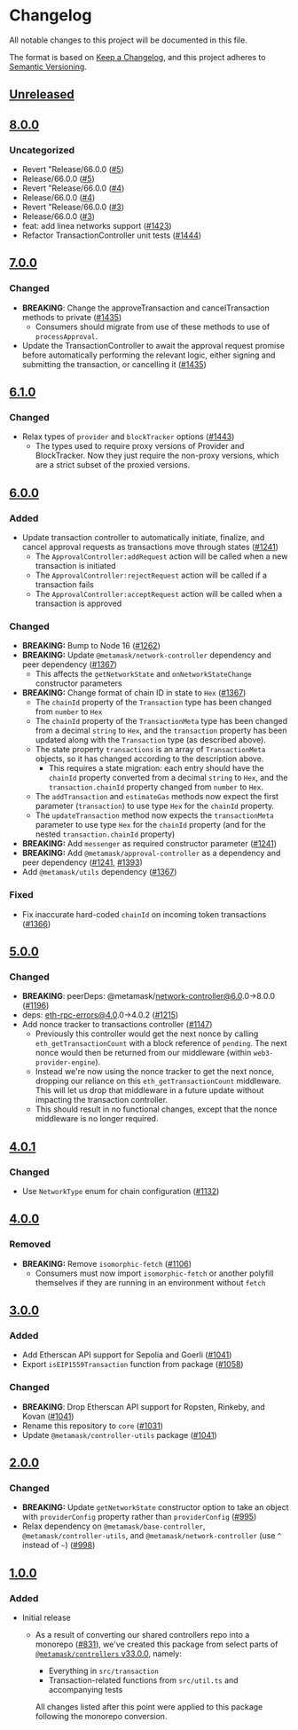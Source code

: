 # Changelog
All notable changes to this project will be documented in this file.

The format is based on [Keep a Changelog](https://keepachangelog.com/en/1.0.0/),
and this project adheres to [Semantic Versioning](https://semver.org/spec/v2.0.0.html).

## [Unreleased]

## [8.0.0]
### Uncategorized
- Revert "Release/66.0.0 ([#5](https://github.com/mcmire/core/pull/5))
- Release/66.0.0 ([#5](https://github.com/mcmire/core/pull/5))
- Revert "Release/66.0.0 ([#4](https://github.com/mcmire/core/pull/4))
- Release/66.0.0 ([#4](https://github.com/mcmire/core/pull/4))
- Revert "Release/66.0.0 ([#3](https://github.com/mcmire/core/pull/3))
- Release/66.0.0 ([#3](https://github.com/mcmire/core/pull/3))
- feat: add linea networks support ([#1423](https://github.com/mcmire/core/pull/1423))
- Refactor TransactionController unit tests ([#1444](https://github.com/mcmire/core/pull/1444))

## [7.0.0]
### Changed
- **BREAKING**: Change the approveTransaction and cancelTransaction methods to private ([#1435](https://github.com/mcmire/core/pull/1435))
  - Consumers should migrate from use of these methods to use of `processApproval`. 
- Update the TransactionController to await the approval request promise before automatically performing the relevant logic, either signing and submitting the transaction, or cancelling it ([#1435](https://github.com/mcmire/core/pull/1435))

## [6.1.0]
### Changed
- Relax types of `provider` and `blockTracker` options ([#1443](https://github.com/mcmire/core/pull/1443))
  - The types used to require proxy versions of Provider and BlockTracker. Now they just require the non-proxy versions, which are a strict subset of the proxied versions.

## [6.0.0]
### Added
- Update transaction controller to automatically initiate, finalize, and cancel approval requests as transactions move through states ([#1241](https://github.com/mcmire/core/pull/1241))
  - The `ApprovalController:addRequest` action will be called when a new transaction is initiated
  - The `ApprovalController:rejectRequest` action will be called if a transaction fails
  - The `ApprovalController:acceptRequest` action will be called when a transaction is approved 

### Changed
- **BREAKING:** Bump to Node 16 ([#1262](https://github.com/mcmire/core/pull/1262))
- **BREAKING:** Update `@metamask/network-controller` dependency and peer dependency ([#1367](https://github.com/mcmire/core/pull/1367))
  - This affects the `getNetworkState` and `onNetworkStateChange` constructor parameters
- **BREAKING:** Change format of chain ID in state to `Hex` ([#1367](https://github.com/mcmire/core/pull/1367))
  - The `chainId` property of the `Transaction` type has been changed from `number` to `Hex`
  - The `chainId` property of the `TransactionMeta` type has been changed from a decimal `string` to `Hex`, and the `transaction` property has been updated along with the `Transaction` type (as described above).
  - The state property `transactions` is an array of `TransactionMeta` objects, so it has changed according to the description above.
    - This requires a state migration: each entry should have the `chainId` property converted from a decimal `string` to `Hex`, and the `transaction.chainId` property changed from `number` to `Hex`.
  - The `addTransaction` and `estimateGas` methods now expect the first parameter (`transaction`) to use type `Hex` for the `chainId` property.
  - The `updateTransaction` method now expects the `transactionMeta` parameter to use type `Hex` for the `chainId` property (and for the nested `transaction.chainId` property)
- **BREAKING:** Add `messenger` as required constructor parameter ([#1241](https://github.com/mcmire/core/pull/1241))
- **BREAKING:** Add `@metamask/approval-controller` as a dependency and peer dependency ([#1241](https://github.com/mcmire/core/pull/1241), [#1393](https://github.com/mcmire/core/pull/1393))
- Add `@metamask/utils` dependency ([#1367](https://github.com/mcmire/core/pull/1367))

### Fixed
- Fix inaccurate hard-coded `chainId` on incoming token transactions ([#1366](https://github.com/mcmire/core/pull/1366))

## [5.0.0]
### Changed
- **BREAKING**: peerDeps: @metamask/network-controller@6.0.0->8.0.0 ([#1196](https://github.com/mcmire/core/pull/1196))
- deps: eth-rpc-errors@4.0.0->4.0.2 ([#1215](https://github.com/mcmire/core/pull/1215))
- Add nonce tracker to transactions controller ([#1147](https://github.com/mcmire/core/pull/1147))
  - Previously this controller would get the next nonce by calling `eth_getTransactionCount` with a block reference of `pending`.  The next nonce would then be returned from our middleware (within `web3-provider-engine`).
  - Instead we're now using the nonce tracker to get the next nonce, dropping our reliance on this `eth_getTransactionCount` middleware. This will let us drop that middleware in a future update without impacting the transaction controller.
  - This should result in no functional changes, except that the nonce middleware is no longer required.

## [4.0.1]
### Changed
- Use `NetworkType` enum for chain configuration ([#1132](https://github.com/mcmire/core/pull/1132))

## [4.0.0]
### Removed
- **BREAKING:** Remove `isomorphic-fetch` ([#1106](https://github.com/MetaMask/controllers/pull/1106))
  - Consumers must now import `isomorphic-fetch` or another polyfill themselves if they are running in an environment without `fetch`

## [3.0.0]
### Added
- Add Etherscan API support for Sepolia and Goerli ([#1041](https://github.com/MetaMask/controllers/pull/1041))
- Export `isEIP1559Transaction` function from package ([#1058](https://github.com/MetaMask/controllers/pull/1058))

### Changed
- **BREAKING**: Drop Etherscan API support for Ropsten, Rinkeby, and Kovan ([#1041](https://github.com/MetaMask/controllers/pull/1041))
- Rename this repository to `core` ([#1031](https://github.com/MetaMask/controllers/pull/1031))
- Update `@metamask/controller-utils` package ([#1041](https://github.com/MetaMask/controllers/pull/1041))

## [2.0.0]
### Changed
- **BREAKING:** Update `getNetworkState` constructor option to take an object with `providerConfig` property rather than `providerConfig` ([#995](https://github.com/mcmire/core/pull/995))
- Relax dependency on `@metamask/base-controller`, `@metamask/controller-utils`, and `@metamask/network-controller` (use `^` instead of `~`) ([#998](https://github.com/mcmire/core/pull/998))

## [1.0.0]
### Added
- Initial release
  - As a result of converting our shared controllers repo into a monorepo ([#831](https://github.com/mcmire/core/pull/831)), we've created this package from select parts of [`@metamask/controllers` v33.0.0](https://github.com/mcmire/core/tree/v33.0.0), namely:
    - Everything in `src/transaction`
    - Transaction-related functions from `src/util.ts` and accompanying tests

    All changes listed after this point were applied to this package following the monorepo conversion.

[Unreleased]: https://github.com/mcmire/core/compare/@metamask/transaction-controller@8.0.0...HEAD
[8.0.0]: https://github.com/mcmire/core/compare/@metamask/transaction-controller@7.0.0...@metamask/transaction-controller@8.0.0
[7.0.0]: https://github.com/mcmire/core/compare/@metamask/transaction-controller@6.1.0...@metamask/transaction-controller@7.0.0
[6.1.0]: https://github.com/mcmire/core/compare/@metamask/transaction-controller@6.0.0...@metamask/transaction-controller@6.1.0
[6.0.0]: https://github.com/mcmire/core/compare/@metamask/transaction-controller@5.0.0...@metamask/transaction-controller@6.0.0
[5.0.0]: https://github.com/mcmire/core/compare/@metamask/transaction-controller@4.0.1...@metamask/transaction-controller@5.0.0
[4.0.1]: https://github.com/mcmire/core/compare/@metamask/transaction-controller@4.0.0...@metamask/transaction-controller@4.0.1
[4.0.0]: https://github.com/mcmire/core/compare/@metamask/transaction-controller@3.0.0...@metamask/transaction-controller@4.0.0
[3.0.0]: https://github.com/mcmire/core/compare/@metamask/transaction-controller@2.0.0...@metamask/transaction-controller@3.0.0
[2.0.0]: https://github.com/mcmire/core/compare/@metamask/transaction-controller@1.0.0...@metamask/transaction-controller@2.0.0
[1.0.0]: https://github.com/mcmire/core/releases/tag/@metamask/transaction-controller@1.0.0
